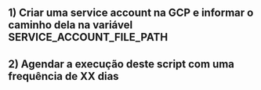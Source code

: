 ## 1) Criar uma service account na GCP e informar o caminho dela na variável SERVICE_ACCOUNT_FILE_PATH
## 2) Agendar a execução deste script com uma frequência de XX dias